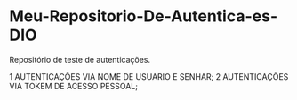 # Meu-Repositorio-De-Autentica-es-DIO
Repositório de teste de autenticações.

1 AUTENTICAÇÕES VIA NOME DE USUARIO E SENHAR;
2 AUTENTICAÇÕES VIA TOKEM DE ACESSO PESSOAL;